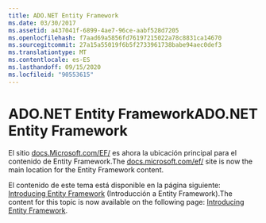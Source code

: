 ```yaml
---
title: ADO.NET Entity Framework
ms.date: 03/30/2017
ms.assetid: a437041f-6899-4ae7-96ce-aabf528d7205
ms.openlocfilehash: f7aad69a5856fd76197215022a78c8831ca14670
ms.sourcegitcommit: 27a15a55019f6b5f2733961738babe94aec0def3
ms.translationtype: MT
ms.contentlocale: es-ES
ms.lasthandoff: 09/15/2020
ms.locfileid: "90553615"
---
```

# <a name="adonet-entity-framework"></a><span data-ttu-id="04a61-102">ADO.NET Entity Framework</span><span class="sxs-lookup"><span data-stu-id="04a61-102">ADO.NET Entity Framework</span></span>
<span data-ttu-id="04a61-103">El sitio [docs.Microsoft.com/EF/](/ef/) es ahora la ubicación principal para el contenido de Entity Framework.</span><span class="sxs-lookup"><span data-stu-id="04a61-103">The [docs.microsoft.com/ef/](/ef/) site is now the main location for the Entity Framework content.</span></span>  
  
 <span data-ttu-id="04a61-104">El contenido de este tema está disponible en la página siguiente: [Introducing Entity Framework](/ef/ef6/get-started) (Introducción a Entity Framework).</span><span class="sxs-lookup"><span data-stu-id="04a61-104">The content for this topic is now available on the following page: [Introducing Entity Framework](/ef/ef6/get-started).</span></span>
